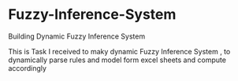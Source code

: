 # Fuzzy-Inference-System
Building Dynamic Fuzzy Inference System

This is Task I received to maky dynamic Fuzzy Inference System , to dynamically parse rules and model form excel sheets and compute accordingly 
